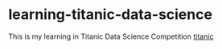 # learning-titanic-data-science

This is my learning in Titanic Data Science Competition
[titanic](https://www.kaggle.com/code/startupsci/titanic-data-science-solutions/notebook)
